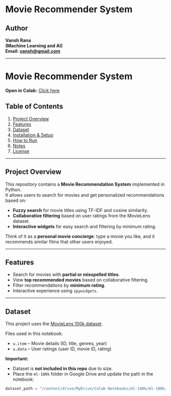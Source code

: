 # Movie Recommender System

## Author
**Vansh Rana**<br>
**(Machine Learning and AI)**<br>
**Email: vansh@gmail.com**

---
# Movie Recommender System
**Open in Colab:** [Click here]([https://colab.research.google.com/github/<username>/Movie_Recommender/blob/main/Movie_Recommender.ipynb](https://colab.research.google.com/drive/19nPswuwBgihxclV0TeHlhANhsjEb3Vug?usp=sharing))

## Table of Contents
1. [Project Overview](#project-overview)
2. [Features](#features)
3. [Dataset](#dataset)
4. [Installation & Setup](#installation--setup)
5. [How to Run](#how-to-run)
6. [Notes](#notes)
7. [License](#license)

---

## Project Overview
This repository contains a **Movie Recommendation System** implemented in Python.  
It allows users to search for movies and get personalized recommendations based on:

- **Fuzzy search** for movie titles using TF-IDF and cosine similarity.
- **Collaborative filtering** based on user ratings from the MovieLens dataset.
- **Interactive widgets** for easy search and filtering by minimum rating.

Think of it as a **personal movie concierge**: type a movie you like, and it recommends similar films that other users enjoyed.

---

## Features
- Search for movies with **partial or misspelled titles**.
- View **top recommended movies** based on collaborative filtering.
- Filter recommendations by **minimum rating**.
- Interactive experience using `ipywidgets`.

---

## Dataset
This project uses the [MovieLens 100k dataset](https://grouplens.org/datasets/movielens/100k/).  

Files used in this notebook:
- `u.item` – Movie details (ID, title, genres, year)
- `u.data` – User ratings (user ID, movie ID, rating)

**Important:**  
- Dataset is **not included in this repo** due to size.  
- Place the `ml-100k` folder in Google Drive and update the path in the notebook:

```python
dataset_path = "/content/drive/MyDrive/Colab Notebooks/ml-100k/ml-100k/"

